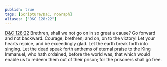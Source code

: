 ```yaml
---
publish: true
tags: [Scripture/DaC, noGraph]
aliases: ["D&C 128:22"]
---
```

[D&C 128:22](https://churchofjesuschrist.org/study/scriptures/dc-testament/dc/128?lang=eng&id=p22#p22) Brethren, shall we not go on in so great a cause? Go forward and not backward. Courage, brethren; and on, on to the victory! Let your hearts rejoice, and be exceedingly glad. Let the earth break forth into singing. Let the dead speak forth anthems of eternal praise to the King Immanuel, who hath ordained, before the world was, that which would enable us to redeem them out of their prison; for the prisoners shall go free.
